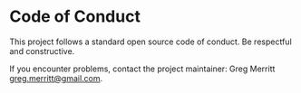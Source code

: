 # Code of Conduct

This project follows a standard open source code of conduct. Be respectful and constructive.

If you encounter problems, contact the project maintainer: Greg Merritt <greg.merritt@gmail.com>.
